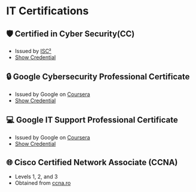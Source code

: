# IT Certifications

## 🛡️ Certified in Cyber Security(CC)
- Issued by [ISC²](https://www.isc2.org/)
- [Show Credential](https://www.credly.com/badges/b1c868e3-8ce5-4156-902c-fc16c0c904eb/linked_in_profile)

## 🔒 Google Cybersecurity Professional Certificate
-  Issued by Google on [Coursera](https://www.coursera.org/professional-certificates/google-cybersecurity?utm_medium=sem&utm_source=gg&utm_campaign=B2C_EMEA__coursera_FTCOF_career-academy_pmax-multiple-audiences-country-multi-set2&campaignid=20882109092&adgroupid=&device=c&keyword=&matchtype=&network=x&devicemodel=&adposition=&creativeid=&hide_mobile_promo&gad_source=1&gclid=CjwKCAjwl4yyBhAgEiwADSEjeF8DfTnNE8if8Ca27r7rf3wSNOylJ7D0Wr1rwAxRjMu01rgbc8dJJRoCwdIQAvD_BwE)
- [Show Credential](https://www.coursera.org/account/accomplishments/specialization/certificate/T33A8EK5F395)

## 💻 Google IT Support Professional Certificate
- Issued by Google on [Coursera](https://www.coursera.org/professional-certificates/google-it-support?utm_medium=sem&utm_source=gg&utm_campaign=B2C_EMEA__coursera_FTCOF_career-academy_pmax-multiple-audiences-country-multi-set2&campaignid=20882109092&adgroupid=&device=c&keyword=&matchtype=&network=x&devicemodel=&adposition=&creativeid=&hide_mobile_promo&gad_source=1&gclid=CjwKCAjwl4yyBhAgEiwADSEjeIDJ4WinIf_cSr7XcD8b-G6HYgIeENFtKxExe1jcV5gT2CXqm5OtOhoCbLQQAvD_BwE)
- [Show Credential](https://www.credly.com/badges/2482872c-9614-4a7f-927b-b5f088dff686/linked_in_profile)

## 🌐 Cisco Certified Network Associate (CCNA)
- Levels 1, 2, and 3
- Obtained from [ccna.ro](https://www.ccna.ro/)

